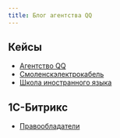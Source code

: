 ```yaml
---
title: Блог агентства QQ
---
```


## Кейсы
- [Агентство QQ](cases/qq-agency.md)
- [Смоленскэлектрокабель](cases/selcab.md)
- [Школа иностранного языка](cases/lang-school.md)

## 1С-Битрикс
- [Правообладатели](bitrix/third-party-components.md)